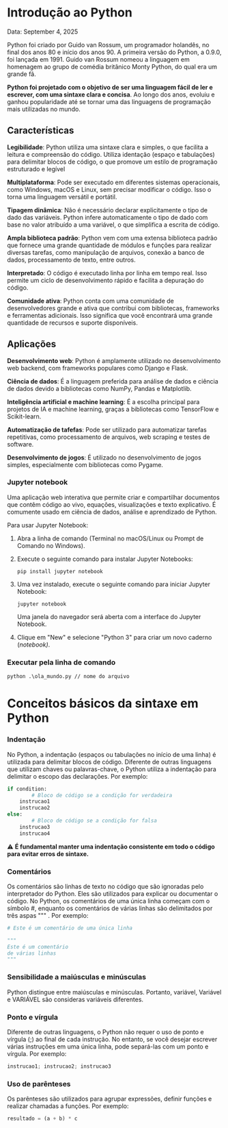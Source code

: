 # Introdução ao Python

Data: September 4, 2025

Python foi criado por Guido van Rossum, um programador holandês, no final dos anos 80 e início dos anos 90. A primeira versão do Python, a 0.9.0, foi lançada em 1991. Guido van Rossum nomeou a linguagem em homenagem ao grupo de comédia britânico Monty Python, do qual era um grande fã.

**Python foi projetado com o objetivo de ser uma linguagem fácil de ler e escrever, com uma sintaxe clara e concisa**. Ao longo dos anos, evoluiu e ganhou popularidade até se tornar uma das linguagens de programação mais utilizadas no mundo.

## Características

**Legibilidade**: Python utiliza uma sintaxe clara e simples, o que facilita a leitura e compreensão do código. Utiliza identação (espaço e tabulações) para delimitar blocos de código, o que promove um estilo de programação estruturado e legível

**Multiplataforma**: Pode ser executado em diferentes sistemas operacionais, como Windows, macOS e Linux, sem precisar modificar o código. Isso o torna uma linguagem versátil e portátil.

**Tipagem dinâmica**: Não é necessário declarar explicitamente o tipo de dado das variáveis. Python infere automaticamente o tipo de dado com base no valor atribuído a uma variável, o que simplifica a escrita de código.

**Ampla biblioteca padrão**: Python vem com uma extensa biblioteca padrão que fornece uma grande quantidade de módulos e funções para realizar diversas tarefas, como manipulação de arquivos, conexão a banco de dados, processamento de texto, entre outros.

**Interpretado**: O código é executado linha por linha em tempo real. Isso permite um ciclo de desenvolvimento rápido e facilita a depuração do código.

**Comunidade ativa**: Python conta com uma comunidade de desenvolvedores grande e ativa que contribui com bibliotecas, frameworks e ferramentas adicionais. Isso significa que você encontrará uma grande quantidade de recursos e suporte disponíveis.

## Aplicações

**Desenvolvimento web**: Python é amplamente utilizado no desenvolvimento web backend, com frameworks populares como Django e Flask.

**Ciência de dados**: É a linguagem preferida para análise de dados e ciência de dados devido a bibliotecas como NumPy, Pandas e Matplotlib.

**Inteligência artificial e machine learning**: É a escolha principal para projetos de IA e machine learning, graças a bibliotecas como TensorFlow e Scikit-learn.

**Automatização de tafefas**: Pode ser utilizado para automatizar tarefas repetitivas, como processamento de arquivos, web scraping e testes de software.

**Desenvolvimento de jogos**: É utilizado no desenvolvimento de jogos simples, especialmente com bibliotecas como Pygame.

### Jupyter notebook

Uma aplicação web interativa que permite criar e compartilhar documentos que contêm código ao vivo, equações, visualizações e texto explicativo. É comumente usado em ciência de dados, análise e aprendizado de Python.

Para usar Jupyter Notebook:

1. Abra a linha de comando (Terminal no macOS/Linux ou Prompt de Comando no Windows).
2. Execute o seguinte comando para instalar Jupyter Notebooks:
    
    ```
    pip install jupyter notebook
    ```
    
3. Uma vez instalado, execute o seguinte comando para iniciar Jupyter Notebook:
    
    ```
    jupyter notebook
    ```
    
    Uma janela do navegador será aberta com a interface do Jupyter Notebook.
    
4. Clique em "New" e selecione "Python 3" para criar um novo caderno (*notebook)*.

### Executar pela linha de comando

```
python .\ola_mundo.py // nome do arquivo                                                                             
```

# Conceitos básicos da sintaxe em Python

### Indentação

No Python, a indentação (espaços ou tabulações no início de uma linha) é utilizada para delimitar blocos de código. Diferente de outras linguagens que utilizam chaves ou palavras-chave, o Python utiliza a indentação para delimitar o escopo das declarações. Por exemplo:

```python
if condition:
		# Bloco de código se a condição for verdadeira
    instrucao1
    instrucao2
else:
		# Bloco de código se a condição for falsa
    instrucao3
    instrucao4
```

<aside>

⚠️ **É fundamental manter uma indentação consistente em todo o código para evitar erros de sintaxe.**

</aside>

### Comentários

Os comentários são linhas de texto no código que são ignoradas pelo interpretador do Python. Eles são utilizados para explicar ou documentar o código. No Python, os comentários de uma única linha começam com o símbolo #, enquanto os comentários de várias linhas são delimitados por três aspas """ . Por exemplo:

```python
# Este é um comentário de uma única linha

"""
Este é um comentário
de várias linhas
"""
```

### Sensibilidade a maiúsculas e minúsculas

Python distingue entre maiúsculas e minúsculas. Portanto, variável, Variável e VARIÁVEL são consideras variáveis diferentes.

### Ponto e vírgula

Diferente de outras linguagens, o Python não requer o uso de ponto e vírgula (;) ao final de cada instrução. No entanto, se você desejar escrever várias instruções em uma única linha, pode separá-las com um ponto e vírgula. Por exemplo:

```python
instrucao1; instrucao2; instrucao3
```

### Uso de parênteses

Os parênteses são utilizados para agrupar expressões, definir funções e realizar chamadas a funções. Por exemplo:

```python
resultado = (a + b) * c
```